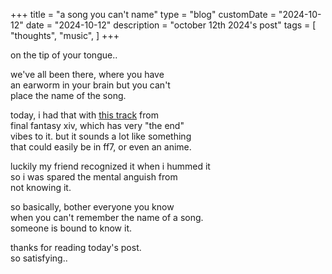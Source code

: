 +++
title = "a song you can't name"
type = "blog"
customDate = "2024-10-12"
date = "2024-10-12"
description = "october 12th 2024's post"
tags = [
    "thoughts",
    "music",
]
+++

on the tip of your tongue..

we've all been there, where you have\
an earworm in your brain but you can't\
place the name of the song.

today, i had that with [this track](https://www.youtube.com/watch?v=5XP2XDR7hr0) from\
final fantasy xiv, which has very "the end"\
vibes to it. but it sounds a lot like something\
that could easily be in ff7, or even an anime.

luckily my friend recognized it when i hummed it\
so i was spared the mental anguish from\
not knowing it.

so basically, bother everyone you know\
when you can't remember the name of a song.\
someone is bound to know it.

thanks for reading today's post.\
so satisfying..
